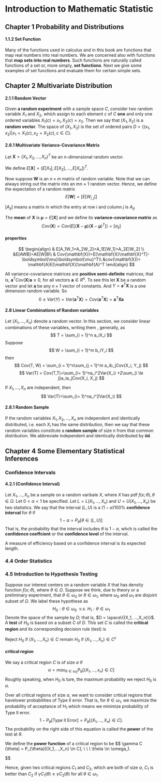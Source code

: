 # Introduction to Mathematic Statistic

## Chapter 1 Probability and Distributions

#### 1.1.2 Set Function

Many of the functions used in calculus and in this book are functions that map real numbers into real numbers. We are concerned also with functions that **map sets into real numbers**. Such functions are naturally called functions of a set or, more simply, **set functions**. Next we give some examples of set functions and evaluate them for certain simple sets.

## Chapter 2 Multivariate Distribution

#### 2.1.1 Random Vector

Given **a random experiment** with a sample space $C$, consider  two random variable $X_1$ and $X_2$, which assign to each element  $c$ of $C$ **one** and only one ordered variables $X_1(c)=x_1, X_2(c)=x_2$. Then we say that $(X_1, X_2)$ is a **random vector**. The space of $(X_1, X_2)$ is the set of ordered pairs $D=\{(x_1, x_2)|x_1 = X_1(c), x_2 = X_2(c), c \in C\}$.

#### 2.6.1 Multivariate Variance-Covariance Matrix

Let $\mathbf{X} = (X_1, X_2, ..., X_n)^T$ be an n-dimensional random vector.

We define $E[\mathbf{X}] = (E[X_1], E[X_2], ..., E[X_n])^T$.




Now suppose $\mathbf{W}$ is an $n \times m$ matrix of random variable. Note that we can always string out the matrix into an mn × 1 random vector. Hence, we define the expectation of a random matrix
$$
E[\mathbf {W}] =[E[W_{i, j}]]
$$

$[A_{ij}]$ means a matrix in which the entry at row $i$ and column $j$ is $A_{ij}$.

The **mean** of $\mathbf{X}$ is $\boldsymbol{\mu} = E[\mathbf {X}]$ and we define its **variance-covariance matrix** as
$$
Cov(\mathbf{X}) = Cov(E[(\mathbf{X} -\boldsymbol{\mu})(\mathbf{X} -\boldsymbol{\mu})^T]) =[\sigma_{ij}]
$$

#### properties
$$
\begin{align}
& E[A_1W_1+A_2W_2]=A_1E[W_1]+A_2E[W_2] \\
&E[AWB]=AE[W]B\\
& Cov(\mathbf{X})=E[\mathbf{X}\mathbf{X}^T]-\boldsymbol{\mu}\boldsymbol{\mu}^T\\
&cov(\mathbf{X})= \mathbf{A}E[\mathbf{X}]\mathbf{A}^T
\end{align}
$$


All variance-covariance matrices are **positive semi-definite** matrices; that is, $\mathbf{a}^T Cov(\mathbf{X})\mathbf{a} ≥ 0$, for all vectors $\mathbf{a} \in R^n$.
To see this let $\mathbf{X}$ be a random vector and let $\mathbf{a}$ be any $n \times 1$ vector of constants. And $Y = \mathbf{a}^T\mathbf{X}$ is a one dimension random variable. So
$$
0\le Var(Y) = Var(\mathbf{a}^T\mathbf{X})=Cov(\mathbf{a}^T\mathbf{X})= \mathbf{a}^T\mathbf{X}\mathbf{a}
$$

#### 2.8 Linear Combinations of Random variables

Let $(X_1,...,X_n)$ denote a random vector. In this section, we consider linear combinations of these variables, writing them , generally, as
$$
T = \sum_{i = 1}^n a_iX_i
$$
Suppose
$$
W = \sum_{i = 1}^m b_iY_i
$$
then
$$
Cov(T, W) = \sum_{i = 1}^n\sum_{j = 1}^m a_ib_jCov(X_i, Y_j)
$$
$$
Var(T) = Cov(T,T)=\sum_{i=  1}^na_i^2Var(X_i) +2\sum_{i \le j}a_ia_jCov(X_i, X_j)
$$

If $X_1, ...,X_n$ are independent, then
$$
Var(T)=\sum_{i=  1}^na_i^2Var(X_i)
$$
#### 2.8.1 Random Sample
If the random variables $X_1, X_2,...,X_n$ are independent and identically distributed, i.e. each $X_i$ has the same distribution, then we say that these random variables constitute a **random sample** of size n from that common distribution. We abbreviate independent and identically distributed by **iid**.


## Chapter 4 Some Elementary Statistical Inferences

### Confidence Intervals

#### 4.2.1 (Confidence Interval)

Let $X_1,...,X_n$ be a sample on a random varibale $X$, where $X$ has pdf $f(x; \theta),\theta \in \Omega$. Let $0 < \alpha < 1$ be specified. Let $L=L(X_1, ...,X_n)$ and $U = U(X_1, ..., X_n)$ be two statistics. We say that the interval $(L, U)$ is a $(1 -\alpha)100\%$ **confidence interval** for $\theta$ if 
$$
1-\alpha = P_{\theta}[\theta \in (L, U)]
$$
That is, the probability that the interval includes $\theta$ is $1-\alpha$, whch is called the **confidence coeffcient** or the **confidence level** of the interval.

A measure of efficiency based on a confidence interval is its expected length.


### 4.4 Order Statistics


### 4.5 Introduction to Hypothesis Testing

Suppose our interest centers on a random variable $X$ that has density function $f(x; \theta)$, where $\theta \in \Omega$. Suppose we think, due to theory or a preliminary experiment, that $\theta \in \omega_0$ or $\theta ∈ \omega_1$, where $\omega_0$
 and $\omega_1$ are disjoint subset of $\Omega$. We label these hypothese as
 $$
 H_0: \theta \in \omega_0 \ \ v.s. \ H_1:\theta \in \omega_1
 $$
 Denote the space of the sample by $D$; that is, $D = \space\{(X_1, ...,X_n)\}$. A **test** of $H_0$ is based on a subset $C$ of $D$. This set $C$ is called the **critical region** and its corresponding decision rule (test) is

Reject $H_0$ if $(X_1,...,X_n) \in C$
remain $H_0$ if $(X_1,...,X_n) \in C^{c}$

#### critical region

We say a critical region $C$ is of size $\alpha$ if
$$
\alpha = max_{\theta \in \omega_0} P_{\theta}[(X_1, ..., x_n)\in C]
$$
Roughly speaking, when $H_0$ is ture, the maximum probability we reject $H_0$ is $\alpha$.

Over all critical regions of size $\alpha$, we want to consider critical regions that havelower probabilities of Type II error. That is, for $\theta \in \omega_1$, we maximize the probability of acceptance of $H_1$ which means we minimize probability of Type II error.
$$
1 − P_{\theta}[\text{Type II Error}] = P_{\theta}[(X_1,...,X_n) \in C].
$$
The probability on the right side of this equation is called the **power** of the test at $\theta$.

We define the **power function** of a critical region to be
$$
\gamma C (\theta) = P_{\theta}[(X_1,...,X_n) \in C];  \ \ \ \theta \in \omega_1.

$$

Hence, given two critical regions $C_1$ and $C_2$, which are both of size $\alpha$, $C_1$ is better than $C_2$ if $\gamma C_1 (\theta) \ge \gamma C_2 (\theta)$ for all $\theta \in \omega_1$.